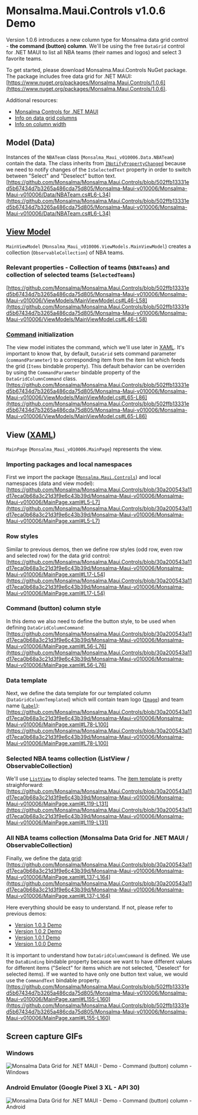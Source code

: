 # Monsalma.Maui.Controls v1.0.6 Demo

Version 1.0.6 introduces a new column type for Monsalma data grid control - <b>the command (button) column</b>. We'll be using the free `DataGrid` control for .NET MAUI to list all NBA teams (their names and logos) and select 3 favorite teams. 

To get started, please download Monsalma.Maui.Controls NuGet package. The package includes free data grid for .NET MAUI: <br/>
[https://www.nuget.org/packages/Monsalma.Maui.Controls/1.0.6](https://www.nuget.org/packages/Monsalma.Maui.Controls/1.0.6).

Additional resources:
+ [Monsalma Controls for .NET MAUI](https://monsalma.net/monsalma-controls-for-net-maui/)
+ [Info on data grid columns](https://monsalma.net/monsalma-controls-for-net-maui/monsalma-data-grid-for-net-maui-columns/)
+ [Info on column width](https://monsalma.net/monsalma-controls-for-net-maui/monsalma-data-grid-for-net-maui-column-width/)

## Model (Data)

Instances of the `NBATeam` class (`Monsalma_Maui_v010006.Data.NBATeam`) contain the data. The class inherits from [`INotifyPropertyChanged`](https://learn.microsoft.com/en-us/dotnet/maui/xaml/fundamentals/mvvm?view=net-maui-9.0) because we need to notify changes of the `IsSelectedText` property in order to switch between "Select" and "Deselect" button text. 
[https://github.com/Monsalma/Monsalma.Maui.Controls/blob/502ffb13331ed5b67434d7b3265a486cda75d805/Monsalma-Maui-v010006/Monsalma-Maui-v010006/Data/NBATeam.cs#L6-L34](https://github.com/Monsalma/Monsalma.Maui.Controls/blob/502ffb13331ed5b67434d7b3265a486cda75d805/Monsalma-Maui-v010006/Monsalma-Maui-v010006/Data/NBATeam.cs#L6-L34)

## [View Model](https://learn.microsoft.com/en-us/dotnet/architecture/maui/mvvm)

`MainViewModel` (`Monsalma_Maui_v010006.ViewModels.MainViewModel`) creates a collection (`ObservableCollection`) of NBA teams. 

### Relevant properties - Collection of teams (`NBATeams`) and collection of selected teams (`SelectedTeams`)
[https://github.com/Monsalma/Monsalma.Maui.Controls/blob/502ffb13331ed5b67434d7b3265a486cda75d805/Monsalma-Maui-v010006/Monsalma-Maui-v010006/ViewModels/MainViewModel.cs#L46-L58](https://github.com/Monsalma/Monsalma.Maui.Controls/blob/502ffb13331ed5b67434d7b3265a486cda75d805/Monsalma-Maui-v010006/Monsalma-Maui-v010006/ViewModels/MainViewModel.cs#L46-L58)

### [Command](https://learn.microsoft.com/en-us/dotnet/maui/fundamentals/data-binding/commanding?view=net-maui-9.0) initialization
The view model initiates the command, which we'll use later in [XAML](https://learn.microsoft.com/en-us/dotnet/maui/xaml/?view=net-maui-9.0). It's important to know that, by default, `DataGrid` sets command parameter (`commandParameter`) to a corresponding item from the item list which feeds the grid (`Items` bindable property). This default behavior can be overriden by using the `CommandParameter` bindable property of the `DataGridColumnCommand` class.
[https://github.com/Monsalma/Monsalma.Maui.Controls/blob/502ffb13331ed5b67434d7b3265a486cda75d805/Monsalma-Maui-v010006/Monsalma-Maui-v010006/ViewModels/MainViewModel.cs#L65-L86](https://github.com/Monsalma/Monsalma.Maui.Controls/blob/502ffb13331ed5b67434d7b3265a486cda75d805/Monsalma-Maui-v010006/Monsalma-Maui-v010006/ViewModels/MainViewModel.cs#L65-L86)

## View ([XAML](https://learn.microsoft.com/en-us/dotnet/maui/xaml/?view=net-maui-9.0))

`MainPage` (`Monsalma_Maui_v010006.MainPage`) represents the view.

### Importing packages and local namespaces
First we import the package ([`Monsalma.Maui.Controls`](https://www.nuget.org/packages/Monsalma.Maui.Controls/1.0.6)) and local namespaces (data and view model):
[https://github.com/Monsalma/Monsalma.Maui.Controls/blob/30a200543a11d17eca0b68a3c21d3f9e6c43b39d/Monsalma-Maui-v010006/Monsalma-Maui-v010006/MainPage.xaml#L5-L7](https://github.com/Monsalma/Monsalma.Maui.Controls/blob/30a200543a11d17eca0b68a3c21d3f9e6c43b39d/Monsalma-Maui-v010006/Monsalma-Maui-v010006/MainPage.xaml#L5-L7)

### Row styles
Similar to previous demos, then we define row styles (odd row, even row and selected row) for the data grid control:
[https://github.com/Monsalma/Monsalma.Maui.Controls/blob/30a200543a11d17eca0b68a3c21d3f9e6c43b39d/Monsalma-Maui-v010006/Monsalma-Maui-v010006/MainPage.xaml#L17-L54](https://github.com/Monsalma/Monsalma.Maui.Controls/blob/30a200543a11d17eca0b68a3c21d3f9e6c43b39d/Monsalma-Maui-v010006/Monsalma-Maui-v010006/MainPage.xaml#L17-L54)

### Command (button) column style
In this demo we also need to define the button style, to be used when defining `DataGridColumnCommand`:
[https://github.com/Monsalma/Monsalma.Maui.Controls/blob/30a200543a11d17eca0b68a3c21d3f9e6c43b39d/Monsalma-Maui-v010006/Monsalma-Maui-v010006/MainPage.xaml#L56-L76](https://github.com/Monsalma/Monsalma.Maui.Controls/blob/30a200543a11d17eca0b68a3c21d3f9e6c43b39d/Monsalma-Maui-v010006/Monsalma-Maui-v010006/MainPage.xaml#L56-L76)

### Data template
Next, we define the data template for our templated column (`DataGridColumnTemplated`) which will contain team logo ([`Image`](https://learn.microsoft.com/en-us/dotnet/maui/user-interface/controls/image?view=net-maui-9.0)) and team name ([`Label`](https://learn.microsoft.com/en-us/dotnet/maui/user-interface/controls/label?view=net-maui-9.0)):
[https://github.com/Monsalma/Monsalma.Maui.Controls/blob/30a200543a11d17eca0b68a3c21d3f9e6c43b39d/Monsalma-Maui-v010006/Monsalma-Maui-v010006/MainPage.xaml#L78-L100](https://github.com/Monsalma/Monsalma.Maui.Controls/blob/30a200543a11d17eca0b68a3c21d3f9e6c43b39d/Monsalma-Maui-v010006/Monsalma-Maui-v010006/MainPage.xaml#L78-L100)

### Selected NBA teams collection (ListView / ObservableCollection)
We'll use [`ListView`](https://learn.microsoft.com/en-us/dotnet/maui/user-interface/controls/listview?view=net-maui-9.0) to display selected teams. The [item template](https://learn.microsoft.com/en-us/dotnet/maui/user-interface/controls/listview?view=net-maui-9.0#define-item-appearance) is pretty straighforward:
[https://github.com/Monsalma/Monsalma.Maui.Controls/blob/30a200543a11d17eca0b68a3c21d3f9e6c43b39d/Monsalma-Maui-v010006/Monsalma-Maui-v010006/MainPage.xaml#L119-L131](https://github.com/Monsalma/Monsalma.Maui.Controls/blob/30a200543a11d17eca0b68a3c21d3f9e6c43b39d/Monsalma-Maui-v010006/Monsalma-Maui-v010006/MainPage.xaml#L119-L131)

### All NBA teams collection (Monsalma Data Grid for .NET MAUI / ObservableCollection)
Finally, we define the [data grid](https://monsalma.net/monsalma-controls-for-net-maui/):
[https://github.com/Monsalma/Monsalma.Maui.Controls/blob/30a200543a11d17eca0b68a3c21d3f9e6c43b39d/Monsalma-Maui-v010006/Monsalma-Maui-v010006/MainPage.xaml#L137-L164](https://github.com/Monsalma/Monsalma.Maui.Controls/blob/30a200543a11d17eca0b68a3c21d3f9e6c43b39d/Monsalma-Maui-v010006/Monsalma-Maui-v010006/MainPage.xaml#L137-L164)

Here everything should be easy to understand. If not, please refer to previous demos: <br/>
- [Version 1.0.3 Demo](https://github.com/Monsalma/Monsalma.Maui.Controls/tree/main/Monsalma-Maui-v010003)
- [Version 1.0.2 Demo](https://github.com/Monsalma/Monsalma.Maui.Controls/tree/main/Monsalma-Maui-v010002)
- [Version 1.0.1 Demo](https://github.com/Monsalma/Monsalma.Maui.Controls/tree/main/Monsalma-Maui-v010001)
- [Version 1.0.0 Demo](https://github.com/Monsalma/Monsalma.Maui.Controls/tree/main/Monsalma-Maui-v010000)

It is important to understand how `DataGridColumnCommand` is defined. We use the `DataBinding` bindable property because we want to have different values for different items ("Select" for items which are not selected, "Deselect" for selected items). If we wanted to have only one button text value, we would use the `CommandText` bindable property.
[https://github.com/Monsalma/Monsalma.Maui.Controls/blob/502ffb13331ed5b67434d7b3265a486cda75d805/Monsalma-Maui-v010006/Monsalma-Maui-v010006/MainPage.xaml#L155-L160](https://github.com/Monsalma/Monsalma.Maui.Controls/blob/502ffb13331ed5b67434d7b3265a486cda75d805/Monsalma-Maui-v010006/Monsalma-Maui-v010006/MainPage.xaml#L155-L160)

## Screen capture GIFs

### Windows

![Monsalma Data Grid for .NET MAUI - Demo - Command (button) column - Windows](/Images/v010006_DataGrid_NBATeams_Windows.gif)

### Android Emulator (Google Pixel 3 XL - API 30)

![Monsalma Data Grid for .NET MAUI - Demo - Command (button) column - Android](/Images/v010006_DataGrid_NBATeams_Android.gif)
